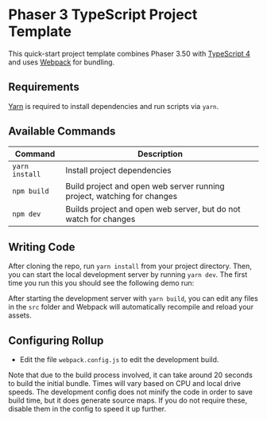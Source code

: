 # Phaser 3 TypeScript Project Template

This quick-start project template combines Phaser 3.50 with [TypeScript 4](https://www.typescriptlang.org/) and uses [Webpack](https://webpack.js.org/) for bundling.

## Requirements

[Yarn](https://yarnpkg.com/) is required to install dependencies and run scripts via `yarn`.

## Available Commands

| Command        | Description                                                             |
| -------------- | ----------------------------------------------------------------------- |
| `yarn install` | Install project dependencies                                            |
| `npm build`    | Build project and open web server running project, watching for changes |
| `npm dev`      | Builds project and open web server, but do not watch for changes        |

## Writing Code

After cloning the repo, run `yarn install` from your project directory. Then, you can start the local development
server by running `yarn dev`. The first time you run this you should see the following demo run:

After starting the development server with `yarn build`, you can edit any files in the `src` folder
and Webpack will automatically recompile and reload your assets.

## Configuring Rollup

- Edit the file `webpack.config.js` to edit the development build.

Note that due to the build process involved, it can take around 20 seconds to build the initial bundle. Times will vary based on CPU and local drive speeds. The development config does not minify the code in order to save build time, but it does generate source maps. If you do not require these, disable them in the config to speed it up further.
